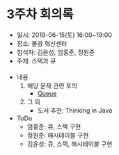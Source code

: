 3주차 회의록
========
* 일시: 2019-06-15(토) 16:00~19:00
* 장소: 불광 혁신센터
* 참석자: 김윤성, 엄홍준, 정원준
* 주제: 스택과 큐
</br></br>
* 내용
	1. 해당 문제 관련 토의
		- [Queue](https://github.com/bulkwang-study/algol/blob/master/wonjun/queue_Java.java)
	2. 그 외
		- 도서 추천: Thinking in Java
* ToDo
	* 엄홍준: 큐, 스택 구현
	* 정원준: 해시테이블 구현
	* 김윤성: 큐, 스택, 해시테이블 구현